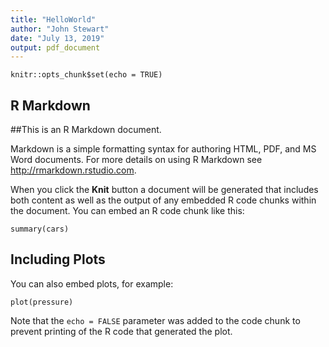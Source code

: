 ```yaml
---
title: "HelloWorld"
author: "John Stewart"
date: "July 13, 2019"
output: pdf_document
---
```


```{r setup, include=FALSE}
knitr::opts_chunk$set(echo = TRUE)
```

## R Markdown

##This is an R Markdown document. 

Markdown is a simple formatting syntax for authoring HTML, PDF, and MS Word documents. For more details on using R Markdown see <http://rmarkdown.rstudio.com>.

When you click the **Knit** button a document will be generated that includes both content as well as the output of any embedded R code chunks within the document. You can embed an R code chunk like this:

```{r cars}
summary(cars)
```

## Including Plots

You can also embed plots, for example:

```{r pressure, echo=FALSE}
plot(pressure)
```

Note that the `echo = FALSE` parameter was added to the code chunk to prevent printing of the R code that generated the plot.
